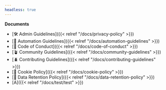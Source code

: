 ```yaml
---
headless: true
---
```


**Documents**
- [🛠️ Admin Guidelines]({{< relref "/docs/privacy-policy" >}})
- [🤖 Automation Guidelines]({{< relref "/docs/automation-guidelines" >}})
- [🤝 Code of Conduct]({{< relref "/docs/code-of-conduct" >}})
- [🪴 Community Guidelines]({{< relref "/docs/community-guidelines" >}})
- [🪲 Contributing Guidelines]({{< relref "/docs/contributing-guidelines" >}})
- [🍪 Cookie Policy]({{< relref "/docs/cookie-policy" >}})
- [📘 Data Retention Policy]({{< relref "/docs/data-retention-policy" >}})
- [A]({{< relref "/docs/test/test" >}})
<br/>
